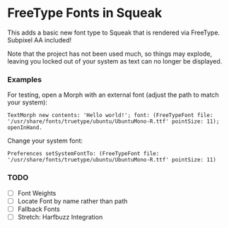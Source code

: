 # FreeType Fonts in Squeak

This adds a basic new font type to Squeak that is rendered via FreeType.
Subpixel AA included!

Note that the project has not been used much, so things may explode, leaving you locked out of your system as text can no longer be displayed.

### Examples
For testing, open a Morph with an external font (adjust the path to match your system):
```smalltalk
TextMorph new contents: 'Hello world!'; font: (FreeTypeFont file: '/usr/share/fonts/truetype/ubuntu/UbuntuMono-R.ttf' pointSize: 11); openInHand.
```

Change your system font:
```smalltalk
Preferences setSystemFontTo: (FreeTypeFont file: '/usr/share/fonts/truetype/ubuntu/UbuntuMono-R.ttf' pointSize: 11)
```

### TODO
- [ ] Font Weights
- [ ] Locate Font by name rather than path
- [ ] Fallback Fonts
- [ ] Stretch: Harfbuzz Integration
